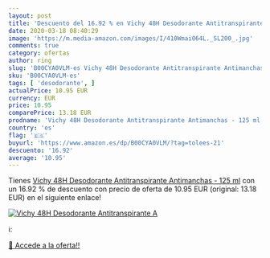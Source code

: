 ```yaml
---
layout: post
title: 'Descuento del 16.92 % en Vichy 48H Desodorante Antitranspirante A'
date: 2020-03-18 08:40:29
image: 'https://m.media-amazon.com/images/I/410Wmai064L._SL200_.jpg'
comments: true
category: ofertas
author: ring
slug: 'B00CYA0VLM-es Vichy 48H Desodorante Antitranspirante Antimanchas - 125 ml'
sku: 'B00CYA0VLM-es'
tags: [ 'desodorante', ]
actualPrice: 10.95 EUR
currency: EUR
price: 10.95
comparePrice: 13.18 EUR
prodname: 'Vichy 48H Desodorante Antitranspirante Antimanchas - 125 ml'
country: 'es'
flag: '🇪🇸'
buyurl: 'https://www.amazon.es/dp/B00CYA0VLM/?tag=tolees-21'
descuento: '16.92'
average: '10.95'
---
```


Tienes [Vichy 48H Desodorante Antitranspirante Antimanchas - 125 ml](https://www.amazon.es/dp/B00CYA0VLM/?tag=tolees-21) con un 16.92 % de descuento con precio de oferta de 10.95 EUR (original: 13.18 EUR) en el siguiente enlace!

[![Vichy 48H Desodorante Antitranspirante A](https://m.media-amazon.com/images/I/410Wmai064L._SL200_.jpg)](https://www.amazon.es/dp/B00CYA0VLM/?tag=tolees-21)

ℹ️:


[🛒 Accede a la oferta!!](https://www.amazon.es/dp/B00CYA0VLM/?tag=tolees-21)
